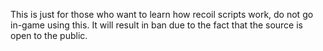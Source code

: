 This is just for those who want to learn how recoil scripts work, do not go in-game using this. It will result in ban due to the fact that the source is open to the public.
